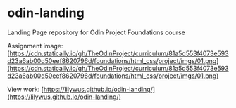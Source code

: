 # odin-landing
Landing Page repository for Odin Project Foundations course

Assignment image: [https://cdn.statically.io/gh/TheOdinProject/curriculum/81a5d553f4073e593d23a6ab00d50eef8620796d/foundations/html_css/project/imgs/01.png](https://cdn.statically.io/gh/TheOdinProject/curriculum/81a5d553f4073e593d23a6ab00d50eef8620796d/foundations/html_css/project/imgs/01.png)

View work: [https://lilywus.github.io/odin-landing/](https://lilywus.github.io/odin-landing/)
